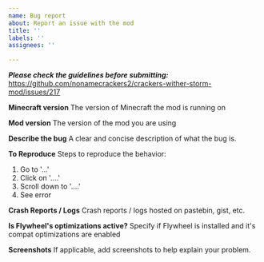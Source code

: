 ```yaml
---
name: Bug report
about: Report an issue with the mod
title: ''
labels: ''
assignees: ''

---
```

***Please check the guidelines before submitting:*** https://github.com/nonamecrackers2/crackers-wither-storm-mod/issues/217

**Minecraft version**
The version of Minecraft the mod is running on

**Mod version**
The version of the mod you are using

**Describe the bug**
A clear and concise description of what the bug is.

**To Reproduce**
Steps to reproduce the behavior:
1. Go to '...'
2. Click on '....'
3. Scroll down to '....'
4. See error

**Crash Reports / Logs**
Crash reports / logs hosted on pastebin, gist, etc.

**Is Flywheel's optimizations active?**
Specify if Flywheel is installed and it's compat optimizations are enabled

**Screenshots**
If applicable, add screenshots to help explain your problem.
